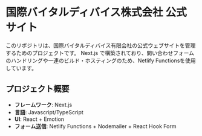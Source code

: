 # 国際バイタルディバイス株式会社 公式サイト

このリポジトリは、国際バイタルディバイス有限会社の公式ウェブサイトを管理するためのプロジェクトです。
Next.js で構築されており、問い合わせフォームのハンドリングや一連のビルド・ホスティングのため、Netlify Functionsを使用しています。

## プロジェクト概要

- **フレームワーク**: Next.js
- **言語**: Javascript/TypeScript
- **UI**: React + Emotion
- **フォーム送信**: Netlify Functions + Nodemailer + React Hook Form